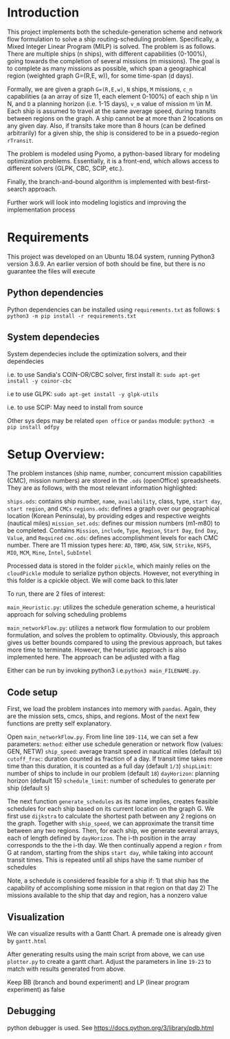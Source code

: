 # Introduction
This project implements both the schedule-generation scheme and network flow formulation to solve a ship 
routing-scheduling problem. Specifically, a Mixed Integer Linear Program (MILP) is solved. The problem is as follows. There are multiple ships (n ships), with different capabilities (0-100%), going towards the completion of several missions (m missions). The goal is to complete as many missions as possible, which span a geographical region (weighted graph G=(R,E, w)), for some time-span (d days). 

Formally, we are given a graph `G=(R,E,w)`, `N` ships, `M` missions, `c_n` capabilities (a an array of size 11, each element 0-100%) of each ship n \in N, and `D` a planning horizon (i.e. 1-15 days), `v_m` value of mission m \in M. Each ship is assumed to travel at the same average speed, during transits between regions on the graph. A ship cannot be at more than 2 locations on any given day. Also, if transits take more than 8 hours (can be defined arbitrarily) for a given ship, the ship is considered to be in a psuedo-region `rTransit`.

The problem is modeled using Pyomo, a python-based library for modeling optimization problems. Essentially, it is a front-end,
which allows access to different solvers (GLPK, CBC, SCIP, etc.).

Finally, the branch-and-bound algorithm is implemented with best-first-search approach. 

Further work will look into modeling logistics and improving the implementation process

# Requirements
This project was developed on an Ubuntu 18.04 system, running Python3 version 3.6.9. An earlier version of both should be fine, but there is no guarantee the files will execute

## Python dependencies
Python dependencies can be installed using `requirements.txt` as follows:
`$ python3 -m pip install -r requirements.txt`

## System dependecies
System dependecies include the optimization solvers, and their dependecies

i.e. to use Sandia's COIN-OR/CBC solver, first install it: `sudo apt-get install -y coinor-cbc`

i.e to use GLPK: `sudo apt-get install -y glpk-utils`

i.e. to use SCIP: May need to install from source

Other sys deps may be related `open office` or `pandas` module: `python3 -m pip install odfpy`

# Setup Overview:

The problem instances (ship name, number, concurrent mission capabilities (CMC), mission numbers) are stored in the `.ods` (openOffice) spreadsheets. They are as follows, with the most relevant information highlighted:

`ships.ods`: contains ship number, `name`, `availability`, class, type, `start day`, `start region`, and `CMCs`
`regions.ods`: defines a graph over our geographical location (Korean Peninsula), by providing edges and respective weights (nautical miles)
`mission_set.ods`: defines our mission numbers (m1-m80) to be completed. Contains `Mission`, `include`, `Type`, `Region`, `Start Day`, `End Day`, `Value`, and `Required`
`cmc.ods`: defines accomplishment levels for each CMC number. There are 11 mission types here: `AD`, `TBMD`, `ASW`, `SUW`, `Strike`, `NSFS`, `MIO`, `MCM`, `Mine`, `Intel`, `SubIntel`

Processed data is stored in the folder `pickle`, which mainly relies on the `cloudPickle` module to serialize python objects. However, not everything in this folder is a cpickle object. We will come back to this later

To run, there are 2 files of interest: 

`main_Heuristic.py`: utilizes the schedule generation scheme, a heuristical approach for solving scheduling problems

`main_networkFlow.py`: utilizes a network flow formulation to our problem formulation, and solves the problem to optimality. Obviously, this approach gives us better bounds compared to using the previous approach, but takes more time to terminate. However, the heuristic approach is also implemented here. The approach can be adjusted with a flag

Either can be run by invoking python3 i.e.`python3 main_FILENAME.py`. 


## Code setup
First, we load the problem instances into memory with `pandas`. Again, they are the mission sets, cmcs, ships, and regions. Most of the next few functions are pretty self explanatory.

Open `main_networkFlow.py`. From line line `109-114`, we can set a few parameters:
`method`: either use schedule generation or network flow (values: GEN, NETW)
`ship_speed`: average transit speed in nautical miles (default `16`)
`cutoff_frac`: duration counted as fraction of a day. If transit time takes more time than this duration, it is counted as a full day (default `1/3`)
`shipLimit`:  number of ships to include in our problem (default `18`)
`dayHorizon`: planning horizon (default 15)
`schedule_limit`:  number of schedules to generate per ship (default `5`)

The next function `generate_schedules` as its name implies, creates feasible schedules for each ship based on its current location on the graph G. We first use `dijkstra` to calculate the shortest path between any 2 regions on the graph. Together with `ship_speed`, we can approximate the transit time between any two regions. Then, for each ship, we generate several arrays, each of length defined by `dayHorizon`. The i-th position in the array corresponds to the the i-th day. We then continually append a region `r` from G at random, starting from the ships `start day`, while taking into account transit times. This is repeated until all ships have the same number of schedules

Note, a schedule is considered feasible for a ship if: 1) that ship has the capability of accomplishing some mission in that region on that day 2) The missions available to the ship that day and region, has a nonzero value

## Visualization
We can visualize results with a Gantt Chart. A premade one is already given by `gantt.html`

After generating results using the main script from above, we can use `plotter.py` to create a gantt chart. Adjust the parameters in line `19-23` to match with results generated from above.

Keep BB (branch and bound experiment) and LP (linear program experiment) as false

## Debugging

python debugger is used. See https://docs.python.org/3/library/pdb.html

